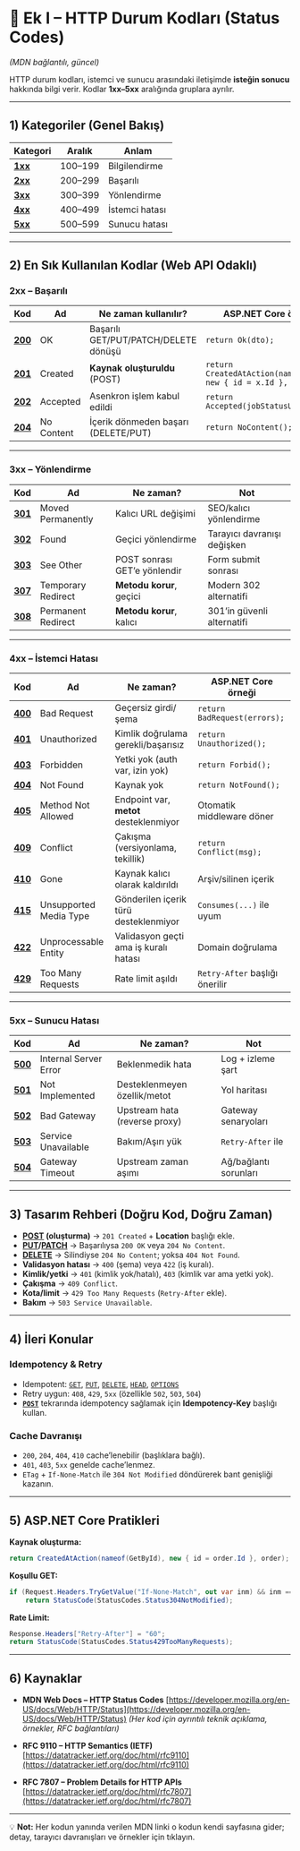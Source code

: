 # 📖 Ek I – HTTP Durum Kodları (Status Codes)

*(MDN bağlantılı, güncel)*

HTTP durum kodları, istemci ve sunucu arasındaki iletişimde **isteğin sonucu** hakkında bilgi verir. Kodlar **1xx–5xx** aralığında gruplara ayrılır.

---

## 1) Kategoriler (Genel Bakış)

| Kategori                                                                                   | Aralık  | Anlam          |
| ------------------------------------------------------------------------------------------ | ------- | -------------- |
| **[1xx](https://developer.mozilla.org/en-US/docs/Web/HTTP/Status#information_responses)**  | 100–199 | Bilgilendirme  |
| **[2xx](https://developer.mozilla.org/en-US/docs/Web/HTTP/Status#successful_responses)**   | 200–299 | Başarılı       |
| **[3xx](https://developer.mozilla.org/en-US/docs/Web/HTTP/Status#redirection_messages)**   | 300–399 | Yönlendirme    |
| **[4xx](https://developer.mozilla.org/en-US/docs/Web/HTTP/Status#client_error_responses)** | 400–499 | İstemci hatası |
| **[5xx](https://developer.mozilla.org/en-US/docs/Web/HTTP/Status#server_error_responses)** | 500–599 | Sunucu hatası  |

---

## 2) En Sık Kullanılan Kodlar (Web API Odaklı)

### **2xx – Başarılı**

| Kod                                                                     | Ad         | Ne zaman kullanılır?                 | ASP.NET Core örneği                                          |
| ----------------------------------------------------------------------- | ---------- | ------------------------------------ | ------------------------------------------------------------ |
| **[200](https://developer.mozilla.org/en-US/docs/Web/HTTP/Status/200)** | OK         | Başarılı GET/PUT/PATCH/DELETE dönüşü | `return Ok(dto);`                                            |
| **[201](https://developer.mozilla.org/en-US/docs/Web/HTTP/Status/201)** | Created    | **Kaynak oluşturuldu** (POST)        | `return CreatedAtAction(nameof(Get), new { id = x.Id }, x);` |
| **[202](https://developer.mozilla.org/en-US/docs/Web/HTTP/Status/202)** | Accepted   | Asenkron işlem kabul edildi          | `return Accepted(jobStatusUri);`                             |
| **[204](https://developer.mozilla.org/en-US/docs/Web/HTTP/Status/204)** | No Content | İçerik dönmeden başarı (DELETE/PUT)  | `return NoContent();`                                        |

---

### **3xx – Yönlendirme**

| Kod                                                                     | Ad                 | Ne zaman?                    | Not                         |
| ----------------------------------------------------------------------- | ------------------ | ---------------------------- | --------------------------- |
| **[301](https://developer.mozilla.org/en-US/docs/Web/HTTP/Status/301)** | Moved Permanently  | Kalıcı URL değişimi          | SEO/kalıcı yönlendirme      |
| **[302](https://developer.mozilla.org/en-US/docs/Web/HTTP/Status/302)** | Found              | Geçici yönlendirme           | Tarayıcı davranışı değişken |
| **[303](https://developer.mozilla.org/en-US/docs/Web/HTTP/Status/303)** | See Other          | POST sonrası GET’e yönlendir | Form submit sonrası         |
| **[307](https://developer.mozilla.org/en-US/docs/Web/HTTP/Status/307)** | Temporary Redirect | **Metodu korur**, geçici     | Modern 302 alternatifi      |
| **[308](https://developer.mozilla.org/en-US/docs/Web/HTTP/Status/308)** | Permanent Redirect | **Metodu korur**, kalıcı     | 301’in güvenli alternatifi  |

---

### **4xx – İstemci Hatası**

| Kod                                                                     | Ad                     | Ne zaman?                              | ASP.NET Core örneği            |
| ----------------------------------------------------------------------- | ---------------------- | -------------------------------------- | ------------------------------ |
| **[400](https://developer.mozilla.org/en-US/docs/Web/HTTP/Status/400)** | Bad Request            | Geçersiz girdi/şema                    | `return BadRequest(errors);`   |
| **[401](https://developer.mozilla.org/en-US/docs/Web/HTTP/Status/401)** | Unauthorized           | Kimlik doğrulama gerekli/başarısız     | `return Unauthorized();`       |
| **[403](https://developer.mozilla.org/en-US/docs/Web/HTTP/Status/403)** | Forbidden              | Yetki yok (auth var, izin yok)         | `return Forbid();`             |
| **[404](https://developer.mozilla.org/en-US/docs/Web/HTTP/Status/404)** | Not Found              | Kaynak yok                             | `return NotFound();`           |
| **[405](https://developer.mozilla.org/en-US/docs/Web/HTTP/Status/405)** | Method Not Allowed     | Endpoint var, **metot** desteklenmiyor | Otomatik middleware döner      |
| **[409](https://developer.mozilla.org/en-US/docs/Web/HTTP/Status/409)** | Conflict               | Çakışma (versiyonlama, tekillik)       | `return Conflict(msg);`        |
| **[410](https://developer.mozilla.org/en-US/docs/Web/HTTP/Status/410)** | Gone                   | Kaynak kalıcı olarak kaldırıldı        | Arşiv/silinen içerik           |
| **[415](https://developer.mozilla.org/en-US/docs/Web/HTTP/Status/415)** | Unsupported Media Type | Gönderilen içerik türü desteklenmiyor  | `Consumes(...)` ile uyum       |
| **[422](https://developer.mozilla.org/en-US/docs/Web/HTTP/Status/422)** | Unprocessable Entity   | Validasyon geçti ama iş kuralı hatası  | Domain doğrulama               |
| **[429](https://developer.mozilla.org/en-US/docs/Web/HTTP/Status/429)** | Too Many Requests      | Rate limit aşıldı                      | `Retry-After` başlığı önerilir |

---

### **5xx – Sunucu Hatası**

| Kod                                                                     | Ad                    | Ne zaman?                     | Not                   |
| ----------------------------------------------------------------------- | --------------------- | ----------------------------- | --------------------- |
| **[500](https://developer.mozilla.org/en-US/docs/Web/HTTP/Status/500)** | Internal Server Error | Beklenmedik hata              | Log + izleme şart     |
| **[501](https://developer.mozilla.org/en-US/docs/Web/HTTP/Status/501)** | Not Implemented       | Desteklenmeyen özellik/metot  | Yol haritası          |
| **[502](https://developer.mozilla.org/en-US/docs/Web/HTTP/Status/502)** | Bad Gateway           | Upstream hata (reverse proxy) | Gateway senaryoları   |
| **[503](https://developer.mozilla.org/en-US/docs/Web/HTTP/Status/503)** | Service Unavailable   | Bakım/Aşırı yük               | `Retry-After` ile     |
| **[504](https://developer.mozilla.org/en-US/docs/Web/HTTP/Status/504)** | Gateway Timeout       | Upstream zaman aşımı          | Ağ/bağlantı sorunları |

---

## 3) Tasarım Rehberi (Doğru Kod, Doğru Zaman)

* **[POST](https://developer.mozilla.org/en-US/docs/Web/HTTP/Reference/Methods/POST) (oluşturma)** → `201 Created` + **Location** başlığı ekle.
* **[PUT](https://developer.mozilla.org/en-US/docs/Web/HTTP/Reference/Methods/PUT)/[PATCH](https://developer.mozilla.org/en-US/docs/Web/HTTP/Reference/Methods/PATCH)** → Başarılıysa `200 OK` veya `204 No Content`.
* **[DELETE](https://developer.mozilla.org/en-US/docs/Web/HTTP/Reference/Methods/DELETE)** → Silindiyse `204 No Content`; yoksa `404 Not Found`.
* **Validasyon hatası** → `400` (şema) veya `422` (iş kuralı).
* **Kimlik/yetki** → `401` (kimlik yok/hatalı), `403` (kimlik var ama yetki yok).
* **Çakışma** → `409 Conflict`.
* **Kota/limit** → `429 Too Many Requests` (`Retry-After` ekle).
* **Bakım** → `503 Service Unavailable`.

---

## 4) İleri Konular

### Idempotency & Retry

* Idempotent: [`GET`](https://developer.mozilla.org/en-US/docs/Web/HTTP/Reference/Methods/GET), [`PUT`](https://developer.mozilla.org/en-US/docs/Web/HTTP/Reference/Methods/PUT), [`DELETE`](https://developer.mozilla.org/en-US/docs/Web/HTTP/Reference/Methods/DELETE), [`HEAD`](https://developer.mozilla.org/en-US/docs/Web/HTTP/Reference/Methods/HEAD), [`OPTIONS`](https://developer.mozilla.org/en-US/docs/Web/HTTP/Reference/Methods/OPTIONS)
* Retry uygun: `408`, `429`, `5xx` (özellikle `502`, `503`, `504`)
* **[`POST`](https://developer.mozilla.org/en-US/docs/Web/HTTP/Reference/Methods/POST)** tekrarında idempotency sağlamak için **Idempotency-Key** başlığı kullan.

### Cache Davranışı

* `200`, `204`, `404`, `410` cache’lenebilir (başlıklara bağlı).
* `401`, `403`, `5xx` genelde cache’lenmez.
* `ETag` + `If-None-Match` ile `304 Not Modified` döndürerek bant genişliği kazanın.

---

## 5) ASP.NET Core Pratikleri

**Kaynak oluşturma:**

```csharp
return CreatedAtAction(nameof(GetById), new { id = order.Id }, order);
```

**Koşullu GET:**

```csharp
if (Request.Headers.TryGetValue("If-None-Match", out var inm) && inm == etag)
    return StatusCode(StatusCodes.Status304NotModified);
```

**Rate Limit:**

```csharp
Response.Headers["Retry-After"] = "60";
return StatusCode(StatusCodes.Status429TooManyRequests);
```

---

## 6) Kaynaklar

* **MDN Web Docs – HTTP Status Codes**
  [https://developer.mozilla.org/en-US/docs/Web/HTTP/Status](https://developer.mozilla.org/en-US/docs/Web/HTTP/Status)
  *(Her kod için ayrıntılı teknik açıklama, örnekler, RFC bağlantıları)*

* **RFC 9110 – HTTP Semantics (IETF)**
  [https://datatracker.ietf.org/doc/html/rfc9110](https://datatracker.ietf.org/doc/html/rfc9110)

* **RFC 7807 – Problem Details for HTTP APIs**
  [https://datatracker.ietf.org/doc/html/rfc7807](https://datatracker.ietf.org/doc/html/rfc7807)

---

💡 **Not:** Her kodun yanında verilen MDN linki o kodun kendi sayfasına gider; detay, tarayıcı davranışları ve örnekler için tıklayın.
